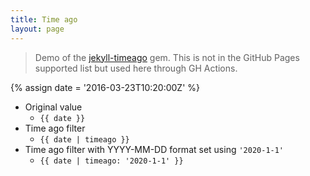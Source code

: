 ```yaml
---
title: Time ago
layout: page
---
```


> Demo of the [jekyll-timeago](https://rubygems.org/gems/jekyll-timeago) gem. This is not in the GitHub Pages supported list but used here through GH Actions.

{% assign date = '2016-03-23T10:20:00Z' %}

- Original value
    - `{{ date }}`
- Time ago filter
    - `{{ date | timeago }}`
- Time ago filter with YYYY-MM-DD format set using `'2020-1-1'`
    - `{{ date | timeago: '2020-1-1' }}`
